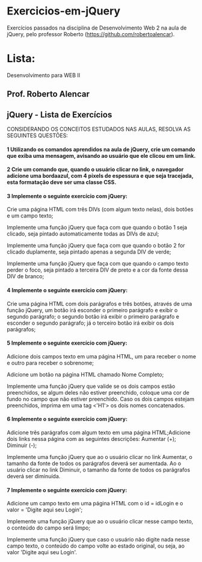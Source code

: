 # Exercicios-em-jQuery

Exercícios passados na disciplina de Desenvolvimento Web 2 na aula de jQuery, pelo professor Roberto
(https://github.com/robertoalencar).

# Lista:

Desenvolvimento para WEB II
## Prof. Roberto Alencar
## jQuery - Lista de Exercícios


CONSIDERANDO OS CONCEITOS ESTUDADOS NAS AULAS, RESOLVA AS SEGUINTES QUESTÕES:






#### 1 Utilizando os comandos aprendidos na aula de jQuery, crie um comando que exiba uma mensagem, avisando ao usuário que ele clicou em um link.


#### 2 Crie um comando que, quando o usuário clicar no link, o navegador adicione uma bordaazul, com 4 pixels de espessura e que seja tracejada, esta formatação deve ser uma classe CSS.


#### 3 Implemente o seguinte exercício com jQuery:

Crie uma página HTML com três DIVs (com algum texto nelas), dois botões e um
campo texto;


Implemente uma função jQuery que faça com que quando o botão 1 seja clicado, seja
pintado automaticamente todas as DIVs de azul;


Implemente uma função jQuery que faça com que quando o botão 2 for clicado
duplamente, seja pintado apenas a segunda DIV de verde;


Implemente uma função jQuery que faça com que quando o campo texto perder o
foco, seja pintado a terceira DIV de preto e a cor da fonte dessa DIV de branco;


#### 4 Implemente o seguinte exercício com jQuery:

  Crie uma página HTML com dois parágrafos e três botões, através de uma função jQuery, um botão irá esconder o primeiro parágrafo e exibir o segundo parágrafo; o segundo botão irá exibir o primeiro parágrafo e esconder o segundo parágrafo; já o terceiro botão irá exibir os dois parágrafos;


#### 5 Implemente o seguinte exercício com jQuery:
  
  Adicione dois campos texto em uma página HTML, um para receber o nome e outro
para receber o sobrenome;
  
  Adicione um botão na página HTML chamado Nome Completo;
  
  
  Implemente uma função jQuery que valide se os dois campos estão preenchidos, se algum deles não estiver preenchido, coloque uma cor de fundo no campo que não estiver preenchido. Caso os dois campos estejam preenchidos, imprima em uma tag <'H1'> os dois nomes concatenados.

#### 6 Implemente o seguinte exercício com jQuery:

Adicione três parágrafos com algum texto em uma página HTML;Adicione dois links nessa página com as seguintes descrições:
  Aumentar (+);
  Diminuir (-);

Implemente uma função jQuery que ao o usuário clicar no link Aumentar, o tamanho da fonte de todos os parágrafos deverá ser aumentada. Ao o usuário clicar no link Diminuir, o tamanho da fonte de todos os parágrafos deverá ser diminuída.


#### 7 Implemente o seguinte exercício com jQuery:
  
  Adicione um campo texto em uma página HTML com o id = idLogin e o valor = 'Digite aqui seu Login';
  
  
  Implemente uma função jQuery que ao o usuário clicar nesse campo texto, o conteúdo do campo será limpo;
  
  
  Implemente uma função jQuery que caso o usuário não digite nada nesse campo texto, o conteúdo do campo volte ao estado   original, ou seja, ao valor 'Digite aqui seu Login'.
